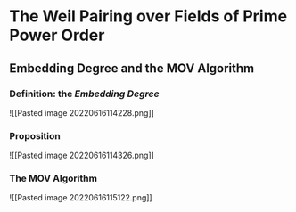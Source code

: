 # The Weil Pairing over Fields of Prime Power Order
## Embedding Degree and the MOV Algorithm
### Definition: the ***Embedding Degree***
![[Pasted image 20220616114228.png]]

### Proposition
![[Pasted image 20220616114326.png]]

### The MOV Algorithm
![[Pasted image 20220616115122.png]]
